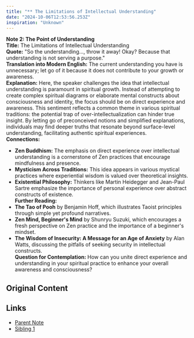 ```yaml
---
title: "** The Limitations of Intellectual Understanding"
date: "2024-10-06T12:53:56.253Z"
inspiration: "Unknown"
---
```



**Note 2: The Point of Understanding**  
**Title:** The Limitations of Intellectual Understanding  
**Quote:** "So the understanding..., throw it away! Okay? Because that understanding is not serving a purpose."  
**Translation into Modern English:** The current understanding you have is unnecessary; let go of it because it does not contribute to your growth or awareness.  
**Explanation:** Here, the speaker challenges the idea that intellectual understanding is paramount in spiritual growth. Instead of attempting to create complex spiritual diagrams or elaborate mental constructs about consciousness and identity, the focus should be on direct experience and awareness. This sentiment reflects a common theme in various spiritual traditions: the potential trap of over-intellectualization can hinder true insight. By letting go of preconceived notions and simplified explanations, individuals may find deeper truths that resonate beyond surface-level understanding, facilitating authentic spiritual experiences.  
**Connections:**  
- **Zen Buddhism:** The emphasis on direct experience over intellectual understanding is a cornerstone of Zen practices that encourage mindfulness and presence.  
- **Mysticism Across Traditions:** This idea appears in various mystical practices where experiential wisdom is valued over theoretical insights.  
- **Existential Philosophy:** Thinkers like Martin Heidegger and Jean-Paul Sartre emphasize the importance of personal experience over abstract constructs of existence.  
**Further Reading:**  
- **The Tao of Pooh** by Benjamin Hoff, which illustrates Taoist principles through simple yet profound narratives.  
- **Zen Mind, Beginner's Mind** by Shunryu Suzuki, which encourages a fresh perspective on Zen practice and the importance of a beginner's mindset.  
- **The Wisdom of Insecurity: A Message for an Age of Anxiety** by Alan Watts, discussing the pitfalls of seeking security in intellectual constructs.  
**Question for Contemplation:** How can you unite direct experience and understanding in your spiritual practice to enhance your overall awareness and consciousness?  


## Original Content



## Links

- [Parent Note](/parent-note.md)
- [Sibling 1](/zettel1.md)
